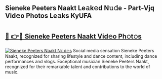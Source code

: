 ## Sieneke Peeters Naakt Le𝚊k𝚎d N𝚞𝚍e - Part-Vjq Vid𝚎o Photos Le𝚊ks KyUFA

# <h2><a href="http://fb9vq7.evod.top/?m=Sieneke+Peeters+Naakt">🔗 👉🔴 Sieneke Peeters Naakt Vid𝚎o Ph𝚘t𝚘s</a></h2>

[![Sieneke Peeters Naakt N𝚞d𝚎s](https://i.imgur.com/8V9OHl7.gif)](http://fb9vq7.evod.top/?m=Sieneke+Peeters+Naakt)
Social media sensation Sieneke Peeters Naakt, recognized for sharing lifestyle and dance content, including dance performances and vlogs. Exceptional musician Sieneke Peeters Naakt, recognized for their remarkable talent and contributions to the world of music. 
